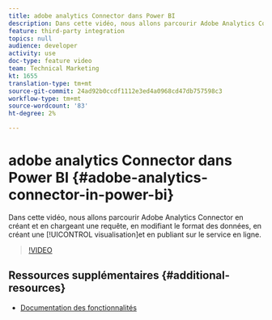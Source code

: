 ```yaml
---
title: adobe analytics Connector dans Power BI
description: Dans cette vidéo, nous allons parcourir Adobe Analytics Connector en créant et en chargeant une requête, en modifiant le format des données, en créant une visualisation et en publiant sur le service en ligne.
feature: third-party integration
topics: null
audience: developer
activity: use
doc-type: feature video
team: Technical Marketing
kt: 1655
translation-type: tm+mt
source-git-commit: 24ad92b0ccdf1112e3ed4a0968cd47db757598c3
workflow-type: tm+mt
source-wordcount: '83'
ht-degree: 2%

---
```



# adobe analytics Connector dans Power BI {#adobe-analytics-connector-in-power-bi}

Dans cette vidéo, nous allons parcourir Adobe Analytics Connector en créant et en chargeant une requête, en modifiant le format des données, en créant une [!UICONTROL visualisation]et en publiant sur le service en ligne.

>[!VIDEO](https://video.tv.adobe.com/v/23130/?quality=12)

## Ressources supplémentaires {#additional-resources}

* [Documentation des fonctionnalités](https://docs.microsoft.com/en-us/power-bi/desktop-connect-adobe-analytics)
